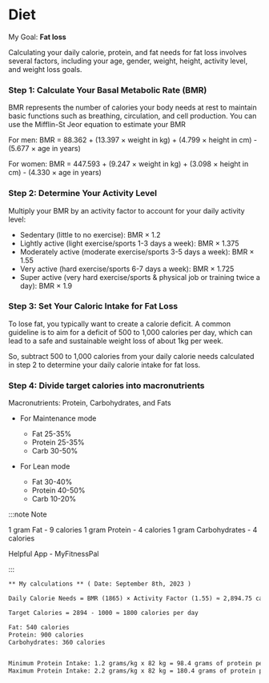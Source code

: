 # Diet

My Goal: **Fat loss**

Calculating your daily calorie, protein, and fat needs for fat loss involves several factors, including your age, gender, weight, height, activity level, and weight loss goals.

### Step 1: Calculate Your Basal Metabolic Rate (BMR)

BMR represents the number of calories your body needs at rest to maintain basic functions such as breathing, circulation, and cell production. You can use the Mifflin-St Jeor equation to estimate your BMR

For men:
BMR = 88.362 + (13.397 × weight in kg) + (4.799 × height in cm) - (5.677 × age in years)

For women:
BMR = 447.593 + (9.247 × weight in kg) + (3.098 × height in cm) - (4.330 × age in years)

### Step 2: Determine Your Activity Level

Multiply your BMR by an activity factor to account for your daily activity level:

- Sedentary (little to no exercise): BMR × 1.2
- Lightly active (light exercise/sports 1-3 days a week): BMR × 1.375
- Moderately active (moderate exercise/sports 3-5 days a week): BMR × 1.55
- Very active (hard exercise/sports 6-7 days a week): BMR × 1.725
- Super active (very hard exercise/sports & physical job or training twice a day): BMR × 1.9

### Step 3: Set Your Caloric Intake for Fat Loss

To lose fat, you typically want to create a calorie deficit. A common guideline is to aim for a deficit of 500 to 1,000 calories per day, which can lead to a safe and sustainable weight loss of about 1kg per week.

So, subtract 500 to 1,000 calories from your daily calorie needs calculated in step 2 to determine your daily calorie intake for fat loss.

### Step 4: Divide target calories into macronutrients

Macronutrients: Protein, Carbohydrates, and Fats

- For Maintenance mode 
    - Fat 25-35%
    - Protein 25-35%
    - Carb 30-50%

- For Lean mode
    - Fat 30-40%
    - Protein 40-50%
    - Carb 10-20%


:::note Note

1 gram Fat - 9 calories
1 gram Protein - 4 calories
1 gram Carbohydrates - 4 calories 

Helpful App - MyFitnessPal

:::


```markdown
** My calculations ** ( Date: September 8th, 2023 )

Daily Calorie Needs = BMR (1865) × Activity Factor (1.55) ≈ 2,894.75 calories per day

Target Calories = 2894 - 1000 ≈ 1800 calories per day

Fat: 540 calories
Protein: 900 calories
Carbohydrates: 360 calories


Minimum Protein Intake: 1.2 grams/kg x 82 kg = 98.4 grams of protein per day
Maximum Protein Intake: 2.2 grams/kg x 82 kg = 180.4 grams of protein per day

```

